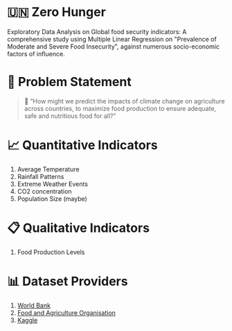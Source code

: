 # :united_nations: Zero Hunger

Exploratory Data Analysis on Global food security indicators: A comprehensive study using Multiple Linear Regression on "Prevalence of Moderate and Severe Food Insecurity", against numerous socio-economic factors of influence. 

# :memo: Problem Statement
> :blue_book: “How might we predict the impacts of climate change on agriculture across countries, to maximize food production to ensure adequate, safe and nutritious food for all?”

# :chart_with_upwards_trend: Quantitative Indicators
1. Average Temperature
2. Rainfall Patterns
3. Extreme Weather Events
4. CO2 concentration
5. Population Size (maybe)

# :clipboard: Qualitative Indicators
1. Food Production Levels


# :bar_chart: Dataset Providers
1. [World Bank](https://data.worldbank.org/)
2. [Food and Agriculture Organisation](https://www.fao.org/faostat/en/)
3. [Kaggle](https://www.kaggle.com/datasets)



